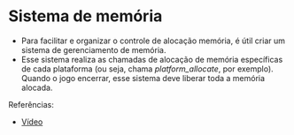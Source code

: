 # Sistema de memória

- Para facilitar e organizar o controle de alocação memória, é útil criar um sistema de gerenciamento de memória.
- Esse sistema realiza as chamadas de alocação de memória específicas de cada plataforma (ou seja, chama _platform_allocate_, por exemplo). Quando o jogo encerrar, esse sistema deve liberar toda a memória alocada.

Referências:

- [Vídeo](https://www.youtube.com/watch?v=_GBUCo2FbUk&list=PLv8Ddw9K0JPg1BEO-RS-0MYs423cvLVtj&index=10)
